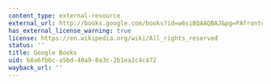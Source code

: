 ```yaml
---
content_type: external-resource
external_url: http://books.google.com/books?id=w6siBQAAQBAJ&pg=PAfrontcover
has_external_license_warning: true
license: https://en.wikipedia.org/wiki/All_rights_reserved
status: ''
title: Google Books
uid: b8a6fb6c-a5bd-40a9-8a3c-2b1ea2c4c472
wayback_url: ''
---
```

